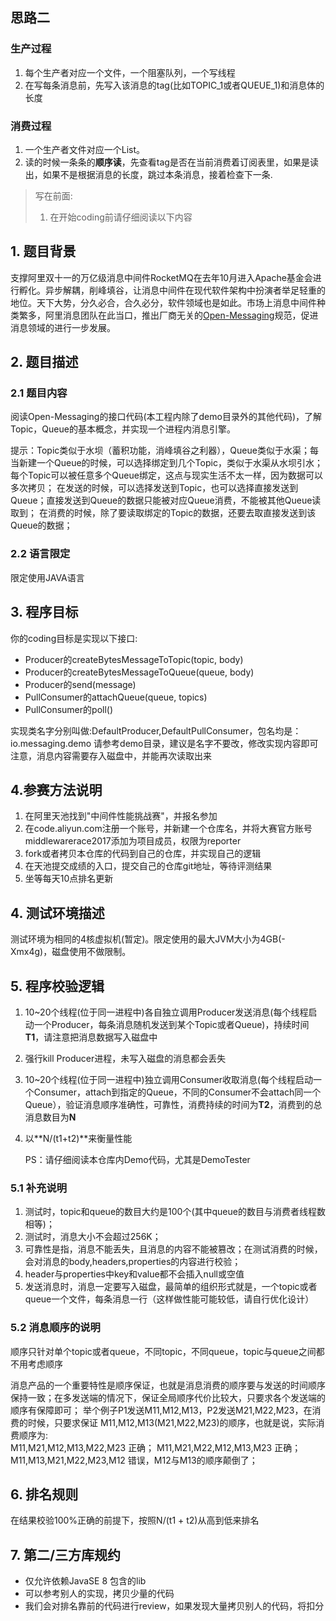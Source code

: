 ## 思路二
### 生产过程
1. 每个生产者对应一个文件，一个阻塞队列，一个写线程
2. 在写每条消息前，先写入该消息的tag(比如TOPIC_1或者QUEUE_1)和消息体的长度

### 消费过程
1. 一个生产者文件对应一个List<MappedByteBuffer>。
2. 读的时候一条条的**顺序读**，先查看tag是否在当前消费着订阅表里，如果是读出，如果不是根据消息的长度，跳过本条消息，接着检查下一条.

>写在前面: 
> 1. 在开始coding前请仔细阅读以下内容


## 1. 题目背景
支撑阿里双十一的万亿级消息中间件RocketMQ在去年10月进入Apache基金会进行孵化。异步解耦，削峰填谷，让消息中间件在现代软件架构中扮演者举足轻重的地位。天下大势，分久必合，合久必分，软件领域也是如此。市场上消息中间件种类繁多，阿里消息团队在此当口，推出厂商无关的[Open-Messaging](https://openmessaging.github.io)规范，促进消息领域的进行一步发展。

## 2. 题目描述

### 2.1 题目内容
阅读Open-Messaging的接口代码(本工程内除了demo目录外的其他代码)，了解Topic，Queue的基本概念，并实现一个进程内消息引擎。

提示：Topic类似于水坝（蓄积功能，消峰填谷之利器），Queue类似于水渠；每当新建一个Queue的时候，可以选择绑定到几个Topic，类似于水渠从水坝引水；
每个Topic可以被任意多个Queue绑定，这点与现实生活不太一样，因为数据可以多次拷贝；
在发送的时候，可以选择发送到Topic，也可以选择直接发送到Queue；直接发送到Queue的数据只能被对应Queue消费，不能被其他Queue读取到；
在消费的时候，除了要读取绑定的Topic的数据，还要去取直接发送到该Queue的数据；


### 2.2 语言限定
限定使用JAVA语言

## 3.  程序目标

你的coding目标是实现以下接口:

 * Producer的createBytesMessageToTopic(topic, body)
 * Producer的createBytesMessageToQueue(queue, body)
 * Producer的send(message)
 * PullConsumer的attachQueue(queue, topics)
 * PullConsumer的poll()

实现类名字分别叫做:DefaultProducer,DefaultPullConsumer，包名均是：io.messaging.demo
请参考demo目录，建议是名字不要改，修改实现内容即可
注意，消息内容需要存入磁盘中，并能再次读取出来


## 4.参赛方法说明
1. 在阿里天池找到"中间件性能挑战赛"，并报名参加
2. 在code.aliyun.com注册一个账号，并新建一个仓库名，并将大赛官方账号middlewarerace2017添加为项目成员，权限为reporter
3. fork或者拷贝本仓库的代码到自己的仓库，并实现自己的逻辑
4. 在天池提交成绩的入口，提交自己的仓库git地址，等待评测结果
5. 坐等每天10点排名更新


## 4. 测试环境描述
测试环境为相同的4核虚拟机(暂定)。限定使用的最大JVM大小为4GB(-Xmx4g)，磁盘使用不做限制。

## 5. 程序校验逻辑

1. 10~20个线程(位于同一进程中)各自独立调用Producer发送消息(每个线程启动一个Producer，每条消息随机发送到某个Topic或者Queue)，持续时间**T1**，请注意把消息数据写入磁盘中
2. 强行kill Producer进程，未写入磁盘的消息都会丢失
3. 10~20个线程(位于同一进程中)独立调用Consumer收取消息(每个线程启动一个Consumer，attach到指定的Queue，不同的Consumer不会attach同一个Queue），验证消息顺序准确性，可靠性，消费持续的时间为**T2**，消费到的总消息数目为**N**
4. 以**N/(t1+t2)**来衡量性能

    PS：请仔细阅读本仓库内Demo代码，尤其是DemoTester

### 5.1 补充说明
1. 测试时，topic和queue的数目大约是100个(其中queue的数目与消费者线程数相等)；
2. 测试时，消息大小不会超过256K；
3. 可靠性是指，消息不能丢失，且消息的内容不能被篡改；在测试消费的时候，会对消息的body,headers,properties的内容进行校验；
4. header与properties中key和value都不会插入null或空值
5. 发送消息时，消息一定要写入磁盘，最简单的组织形式就是，一个topic或者queue一个文件，每条消息一行（这样做性能可能较低，请自行优化设计）

### 5.2 消息顺序的说明
顺序只针对单个topic或者queue，不同topic，不同queue，topic与queue之间都不用考虑顺序

消息产品的一个重要特性是顺序保证，也就是消息消费的顺序要与发送的时间顺序保持一致；在多发送端的情况下，保证全局顺序代价比较大，只要求各个发送端的顺序有保障即可；
举个例子P1发送M11,M12,M13，P2发送M21,M22,M23，在消费的时候，只要求保证  M11,M12,M13(M21,M22,M23)的顺序，也就是说，实际消费顺序为:    
M11,M21,M12,M13,M22,M23 正确；
M11,M21,M22,M12,M13,M23 正确；
M11,M13,M21,M22,M23,M12 错误，M12与M13的顺序颠倒了；  

## 6. 排名规则

在结果校验100%正确的前提下，按照N/(t1 + t2)从高到低来排名


## 7. 第二/三方库规约

* 仅允许依赖JavaSE 8 包含的lib
* 可以参考别人的实现，拷贝少量的代码
* 我们会对排名靠前的代码进行review，如果发现大量拷贝别人的代码，将扣分




